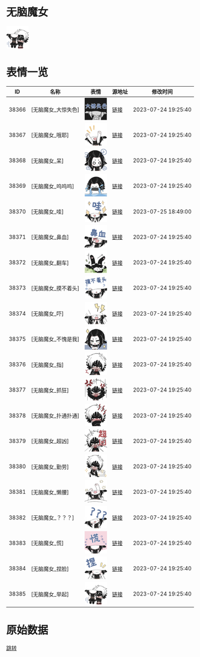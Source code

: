 # 无脑魔女

<img src="./cover.png" height="60" alt="cover" />

# 表情一览

|ID|名称|表情|源地址|修改时间|
|----|----|----|----|----|
|38366|[无脑魔女_大惊失色]|<img src="./pic/038366_%5B无脑魔女_大惊失色%5D.png" height="60" alt="大惊失色"/>|[链接](https://i0.hdslb.com/bfs/garb/5bd2fb90462f245930690eab4104b32bf822d542.png)|2023-07-24 19:25:40|
|38367|[无脑魔女_哦耶]|<img src="./pic/038367_%5B无脑魔女_哦耶%5D.png" height="60" alt="哦耶"/>|[链接](https://i0.hdslb.com/bfs/garb/cbb046e445e2d0f7aa1575d86a0eee644dd7bd23.png)|2023-07-24 19:25:40|
|38368|[无脑魔女_呆]|<img src="./pic/038368_%5B无脑魔女_呆%5D.png" height="60" alt="呆"/>|[链接](https://i0.hdslb.com/bfs/garb/7504852e0a363ff08de58c416ac8c2cf19e07734.png)|2023-07-24 19:25:40|
|38369|[无脑魔女_呜呜呜]|<img src="./pic/038369_%5B无脑魔女_呜呜呜%5D.png" height="60" alt="呜呜呜"/>|[链接](https://i0.hdslb.com/bfs/garb/dd6b94c04e9a15d93ce928c936c1126d70f53a18.png)|2023-07-24 19:25:40|
|38370|[无脑魔女_哇]|<img src="./pic/038370_%5B无脑魔女_哇%5D.png" height="60" alt="哇"/>|[链接](https://i0.hdslb.com/bfs/garb/047ca2a41b490d04920f2ca8ddd3eee89237e7b7.png)|2023-07-25 18:49:00|
|38371|[无脑魔女_鼻血]|<img src="./pic/038371_%5B无脑魔女_鼻血%5D.png" height="60" alt="鼻血"/>|[链接](https://i0.hdslb.com/bfs/garb/726fb75b20d0d469ffcebe87348a7bab73984999.png)|2023-07-24 19:25:40|
|38372|[无脑魔女_翻车]|<img src="./pic/038372_%5B无脑魔女_翻车%5D.png" height="60" alt="翻车"/>|[链接](https://i0.hdslb.com/bfs/garb/b69ccbe21df6d055bdac056685d2938cb45a4e13.png)|2023-07-24 19:25:40|
|38373|[无脑魔女_摸不着头]|<img src="./pic/038373_%5B无脑魔女_摸不着头%5D.png" height="60" alt="摸不着头"/>|[链接](https://i0.hdslb.com/bfs/garb/3ad1f3c2d1a9638d21efdb50f450110363fca306.png)|2023-07-24 19:25:40|
|38374|[无脑魔女_吓]|<img src="./pic/038374_%5B无脑魔女_吓%5D.png" height="60" alt="吓"/>|[链接](https://i0.hdslb.com/bfs/garb/22371a3c49aa126deb26798ca1632f36e72b76d5.png)|2023-07-24 19:25:40|
|38375|[无脑魔女_不愧是我]|<img src="./pic/038375_%5B无脑魔女_不愧是我%5D.png" height="60" alt="不愧是我"/>|[链接](https://i0.hdslb.com/bfs/garb/009fc78c0e35432105b2b70a2ca001b8aafd8535.png)|2023-07-24 19:25:40|
|38376|[无脑魔女_指]|<img src="./pic/038376_%5B无脑魔女_指%5D.png" height="60" alt="指"/>|[链接](https://i0.hdslb.com/bfs/garb/48d1511a01b0bd0d776f37fdf04b2be7698594e5.png)|2023-07-24 19:25:40|
|38377|[无脑魔女_抓狂]|<img src="./pic/038377_%5B无脑魔女_抓狂%5D.png" height="60" alt="抓狂"/>|[链接](https://i0.hdslb.com/bfs/garb/2020fe8cda7eee0f08c3e10189e96220b2c3d72a.png)|2023-07-24 19:25:40|
|38378|[无脑魔女_扑通扑通]|<img src="./pic/038378_%5B无脑魔女_扑通扑通%5D.png" height="60" alt="扑通扑通"/>|[链接](https://i0.hdslb.com/bfs/garb/3ef1b656cd3a5f4b8146c25763e0a8542f341ccc.png)|2023-07-24 19:25:40|
|38379|[无脑魔女_超凶]|<img src="./pic/038379_%5B无脑魔女_超凶%5D.png" height="60" alt="超凶"/>|[链接](https://i0.hdslb.com/bfs/garb/27437aa0c304560ffb53e541a9c3d9c3982a3ad4.png)|2023-07-24 19:25:40|
|38380|[无脑魔女_勤劳]|<img src="./pic/038380_%5B无脑魔女_勤劳%5D.png" height="60" alt="勤劳"/>|[链接](https://i0.hdslb.com/bfs/garb/fd655dc4b78b613c7187f5ba9d5a925c6e214ba8.png)|2023-07-24 19:25:40|
|38381|[无脑魔女_懒腰]|<img src="./pic/038381_%5B无脑魔女_懒腰%5D.png" height="60" alt="懒腰"/>|[链接](https://i0.hdslb.com/bfs/garb/bb51fe2cacf9c78173397a1c9aad0d94ce488fa2.png)|2023-07-24 19:25:40|
|38382|[无脑魔女_？？？]|<img src="./pic/038382_%5B无脑魔女_？？？%5D.png" height="60" alt="？？？"/>|[链接](https://i0.hdslb.com/bfs/garb/e77215885b3180ff35827addb2b0e75bc8bdae6b.png)|2023-07-24 19:25:40|
|38383|[无脑魔女_慌]|<img src="./pic/038383_%5B无脑魔女_慌%5D.png" height="60" alt="慌"/>|[链接](https://i0.hdslb.com/bfs/garb/3c2749ff15b3e87f585b5862aedfa5d57d3ccd04.png)|2023-07-24 19:25:40|
|38384|[无脑魔女_捏脸]|<img src="./pic/038384_%5B无脑魔女_捏脸%5D.png" height="60" alt="捏脸"/>|[链接](https://i0.hdslb.com/bfs/garb/18d7e4c8cf32b703224e1000553642bda0f3905c.png)|2023-07-24 19:25:40|
|38385|[无脑魔女_举起]|<img src="./pic/038385_%5B无脑魔女_举起%5D.png" height="60" alt="举起"/>|[链接](https://i0.hdslb.com/bfs/garb/a46e0189d31d68349eac26290a9b69fd63778e8d.png)|2023-07-24 19:25:40|

# 原始数据

[跳转](./raw.json)

